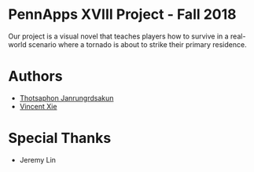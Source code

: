 # PennApps XVIII Project - Fall 2018
Our project is a visual novel that teaches players how to survive in a real-world scenario where a tornado is about to strike their primary residence.

# Authors
* [Thotsaphon Janrungrdsakun](https://github.com/ThotsaphonB)
* [Vincent Xie](https://github.com/PokeLegoCuber)

# Special Thanks
* Jeremy Lin
